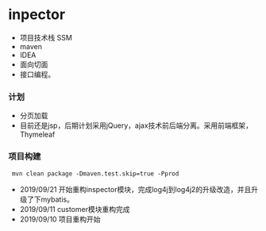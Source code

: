 # inpector
* 项目技术栈 SSM
* maven
* IDEA
* 面向切面
* 接口编程。


### 计划
* 分页加载
* 目前还是jsp，后期计划采用jQuery，ajax技术前后端分离。采用前端框架，Thymeleaf

### 项目构建
```shell
 mvn clean package -Dmaven.test.skip=true -Pprod
```


* 2019/09/21 开始重构inspector模块，完成log4j到log4j2的升级改造，并且升级了下mybatis。
* 2019/09/11 customer模块重构完成
* 2019/09/10 项目重构开始